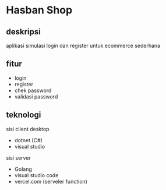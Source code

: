 # Hasban Shop
## deskripsi
aplikasi simulasi login dan register untuk ecommerce sederhana

## fitur
- login
- register
- chek password
- validasi password

## teknologi

sisi client desktop
- dotnet (C#)
- visual studio

sisi server
- Golang
- visual studio code
- vercel.com (serveler function)

